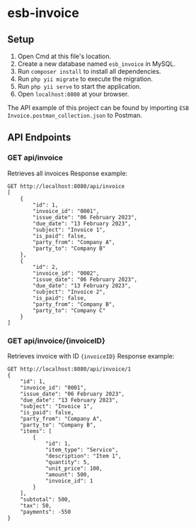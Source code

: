 # esb-invoice

## Setup
1. Open Cmd at this file's location.
2. Create a new database named `esb_invoice` in MySQL.
3. Run `composer install` to install all dependencies.
4. Run `php yii migrate` to execute the migration.
5. Run `php yii serve` to start the application.
6. Open `localhost:8080` at your browser.

The API example of this project can be found by importing `ESB Invoice.postman_collection.json` to Postman.

## API Endpoints
### GET api/invoice
Retrieves all invoices
Response example:
```
GET http://localhost:8080/api/invoice
[
    {
        "id": 1,
        "invoice_id": "0001",
        "issue_date": "06 February 2023",
        "due_date": "13 February 2023",
        "subject": "Invoice 1",
        "is_paid": false,
        "party_from": "Company A",
        "party_to": "Company B"
    },
    {
        "id": 2,
        "invoice_id": "0002",
        "issue_date": "06 February 2023",
        "due_date": "13 February 2023",
        "subject": "Invoice 2",
        "is_paid": false,
        "party_from": "Company B",
        "party_to": "Company C"
    }
]
```

### GET api/invoice/{invoiceID}
Retrieves invoice with ID `{invoiceID}`
Response example:
```
GET http://localhost:8080/api/invoice/1
{
    "id": 1,
    "invoice_id": "0001",
    "issue_date": "06 February 2023",
    "due_date": "13 February 2023",
    "subject": "Invoice 1",
    "is_paid": false,
    "party_from": "Company A",
    "party_to": "Company B",
    "items": [
        {
            "id": 1,
            "item_type": "Service",
            "description": "Item 1",
            "quantity": 5,
            "unit_price": 100,
            "amount": 500,
            "invoice_id": 1
        }
    ],
    "subtotal": 500,
    "tax": 50,
    "payments": -550
}
```
